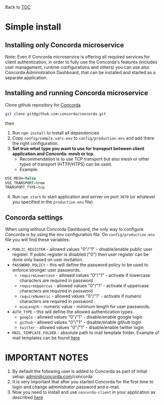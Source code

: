 Back to [TOC](../Readme.md)

# Simple install

## Installing only Concorda microservice

Note: Even if Concorda microservice is offering all required services for client authentication, in order to fully use the 
Concorda's features (includes user management, runtime configurations and others) you can use also Concorda Administration Dashboard, 
that can be installed and started as a separate application.

## Installing and running Concorda microservice

Clone github repository for [Concorda](https://github.com/concorda/concorda)

```sh
git clone git@github.com:concorda/concorda.git
```

then

1. Run `npm install` to install all dependencies 
2. Copy `config/sample.vars.env` to `config/production.env` and add there the right configuration.
3. **Set true what type you want to use for transport between client application and Concorda: mesh or tcp.**
   * Recommendation is to use TCP transport but also mesh or other types of transport (HTTP/HTPS) can be used.
   * Example:
   
```js
USE_MESH=false   
USE_TRANSPORT=true   
TRANSPORT_TYPE=tcp
```
   
4. Run `npm start` to start application and server on port `3070` (or whatever you specified in the `production.env` file)

## Concorda settings

When using without Concorda Dashboard, the only way to configure Concorda is by using the env configuration file.
On `config/production.env` file you will find these variables:

 * `PUBLIC_REGISTER` - allowed values "0"/"1" - disable/enable public user register. If public register is disabled ("0") then user register can be done only based on user invitation.
 * `PASSWORD_POLICY` - this will define the password policy to be used to enforce stronger user passwords.
    * `requireLowercase` - allowed values "0"/"1" - activate if lowercase characters are required in password
    * `requireUppercas` - allowed values "0"/"1" - activate if uppercase characters are required in password
    * `requireNumeric` - allowed values "0"/"1" - activate if numeric characters are required in password
    * `minLength` - numeric value - minimum length for user passwords.
 * `AUTH_TYPE` - this will define the allowed authentication types.
    * `google` - allowed values "0"/"1" - disable/enable google login
    * `github` - allowed values "0"/"1" - disable/enable github login
    * `twitter` - allowed values "0"/"1" - disable/enable twitter login
 * `MAIL_TEMPLATE_FOLDER` - absolute path to mail template folder. Example of mail templates can be found [here](https://github.com/Concorda/concorda/tree/master/lib/email-templates)
   

IMPORTANT NOTES
===============

1. By default the following user is added to Concorda as part of initial setup: admin@concorda.com/concorda
2. It is very important that after you started Concorda for the first time to login and change administrator password and e-mail.
3. Now you need to install and use ```concorda-client``` in your application as described [here](./install-client.md)